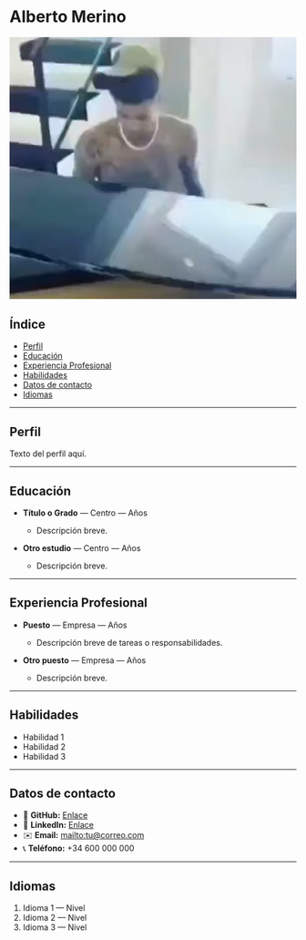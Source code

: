 # Alberto Merino

![Foto de perfil](image.png)

## Índice

* [Perfil](#perfil)
* [Educación](#educación)
* [Experiencia Profesional](#experiencia-profesional)
* [Habilidades](#habilidades)
* [Datos de contacto](#datos-de-contacto)
* [Idiomas](#idiomas)

---

## Perfil

Texto del perfil aquí.

---

## Educación

* **Título o Grado** — Centro — Años

  * Descripción breve.

* **Otro estudio** — Centro — Años

  * Descripción breve.

---

## Experiencia Profesional

* **Puesto** — Empresa — Años

  * Descripción breve de tareas o responsabilidades.

* **Otro puesto** — Empresa — Años

  * Descripción breve.

---

## Habilidades

* Habilidad 1
* Habilidad 2
* Habilidad 3

---

## Datos de contacto

* 🐙 **GitHub:** [Enlace](#)
* 🔗 **LinkedIn:** [Enlace](#)
* ✉️ **Email:** [mailto:tu@correo.com](mailto:tu@correo.com)
* 📞 **Teléfono:** +34 600 000 000

---

## Idiomas

1. Idioma 1 — Nivel
2. Idioma 2 — Nivel
3. Idioma 3 — Nivel
